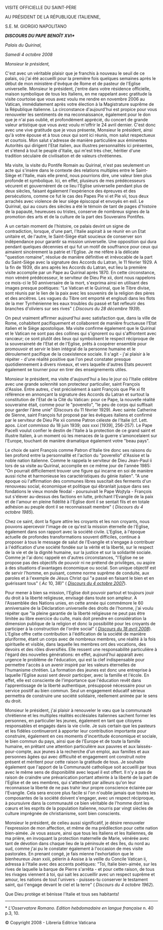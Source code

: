 VISITE OFFICIELLE DU SAINT-PÈRE

AU PRÉSIDENT DE LA RÉPUBLIQUE ITALIENNE,

S.E. M. GIORGIO NAPOLITANO

***DISCOURS DU PAPE BENOÎT XVI\****

*Palais du Quirinal,*

*Samedi 4 octobre 2008*

*Monsieur le président,*

C'est avec un véritable plaisir que je franchis à nouveau le seuil de ce palais, où j'ai été accueilli pour la première fois quelques semaines après le début de mon ministère d'évêque de Rome et de pasteur de l'Eglise universelle. Monsieur le président, j'entre dans votre résidence officielle, maison symbolique de tous les Italiens, en me rappelant avec gratitude la visite courtoise que vous avez voulu me rendre en novembre 2006 au Vatican, immédiatement après votre élection à la Magistrature suprême de la République italienne. La circonstance d'aujourd'hui est propice pour vous renouveler les sentiments de ma reconnaissance, également pour le don que je n'ai pas oublié, et profondément apprécié, du concert de grande valeur artistique que vous avez voulu m'offrir le 24 avril dernier. C'est donc avec une vive gratitude que je vous présente, Monsieur le président, ainsi qu'à votre épouse et à tous ceux qui sont ici réunis, mon salut respectueux et courtois. Mon salut s'adresse de manière particulière aux éminentes Autorités qui dirigent l'Etat italien, aux illustres personnalités ici présentes, et s'étend à tout le peuple d'Italie, qui m'est très cher, héritier d'une tradition séculaire de civilisation et de valeurs chrétiennes.

Ma visite, la visite du Pontife Romain au Quirinal, n'est pas seulement un acte qui s'insère dans le contexte des relations multiples entre le Saint-Siège et l'Italie, mais elle prend, nous pourrions dire, une valeur bien plus profonde et symbolique. Ici, en effet, plusieurs de mes prédécesseurs vécurent et gouvernèrent de ce lieu l'Eglise universelle pendant plus de deux siècles, faisant également l'expérience des épreuves et des persécutions, comme ce fut le cas des Papes Pie vi et Pie vii, tous deux arrachés avec violence de leur siège épiscopal et envoyés en exil. Le Quirinal, qui au cours des siècles a été le témoin de tant de pages d'histoire de la papauté, heureuses ou tristes, conserve de nombreux signes de la promotion des arts et de la culture de la part des Souverains Pontifes.

A un certain moment de l'histoire, ce palais devint un signe de contradiction, lorsque, d'une part, l'Italie aspirait à se réunir en un Etat unitaire et, de l'autre, le Saint-Siège était soucieux de conserver son indépendance pour garantir sa mission universelle. Une opposition qui dura pendant quelques décennies et qui fut un motif de souffrance pour ceux qui aimaient sincèrement la patrie et l'Eglise. Je me réfère à la délicate "question romaine", résolue de manière définitive et irrévocable de la part du Saint-Siège avec la signature des Accords du Latran, le 11 février 1929. A la fin de 1939, dix ans après les Accords du Latran, eut lieu la première visite accomplie par un Pape au Quirinal après 1870. En cette circonstance, mon vénéré prédécesseur, le serviteur de Dieu Pie xii, dont nous rappelons ce mois-ci le 50 anniversaire de la mort, s'exprima ainsi en utilisant des images presque poétiques: "Le Vatican et le Quirinal, que le Tibre divise, sont réunis par le lien de la paix avec les souvenirs de la religion des pères et des ancêtres. Les vagues du Tibre ont emporté et englouti dans les flots de la mer Tyrrhénienne les eaux troubles du passé et fait refleurir des branches d'oliviers sur ses rives" ( *Discours du 28 décembre 1939*).

On peut vraiment affirmer aujourd'hui avec satisfaction que, dans la ville de Rome, cohabitent pacifiquement et collaborent de manière fructueuse l'Etat italien et le Siège apostolique. Ma visite confirme également que le Quirinal et le Vatican ne sont pas des collines qui s'ignorent ou qui s'affrontent avec rancœur; ce sont plutôt des lieux qui symbolisent le respect réciproque de la souveraineté de l'Etat et de l'Eglise, prêts à coopérer ensemble pour promouvoir et servir le bien intégral de la personne humaine et le déroulement pacifique de la coexistence sociale. Il s'agit - j'ai plaisir à le répéter - d'une réalité positive que l'on peut constater presque quotidiennement à divers niveaux, et vers laquelle d'autres Etats peuvent également se tourner pour en tirer des enseignements utiles.

Monsieur le président, ma visite d'aujourd'hui a lieu le jour où l'Italie célèbre avec une grande solennité son protecteur particulier, saint François d'Assise. Entre autres, c'est précisément à saint François que Pie xi fit référence en annonçant la signature des Accords du Latran et surtout la constitution de l'Etat de la Cité du Vatican: pour ce Pape, la nouvelle réalité souveraine était, comme pour le "poverello", "le peu de corps qui suffisait pour garder l'âme unie" (Discours du 11 février 1929). Avec sainte Catherine de Sienne, saint François fut proposé par les évêques italiens et confirmé par le serviteur de Dieu Pie xii comme Patron céleste de l'Italie (cf. Lett. apos. *Licet commissa* du 18 juin 1939; *aas* xxxi \[1939\], 256-257). Le Pape Pacelli voulut confier le destin de l'Italie à la protection de ce grand saint et illustre Italien, à un moment où les menaces de la guerre s'amoncelaient sur l'Europe, touchant de manière dramatique également votre "beau pays".

Le choix de saint François comme Patron d'Italie tire donc ses raisons du lien profond entre la personnalité et l'action du "poverello" d'Assise et la noble nation italienne. Comme le rappela le serviteur de Dieu Jean-Paul ii lors de sa visite au Quirinal, accomplie en ce même jour de l'année 1985: "On pourrait difficilement trouver une figure qui incarne en soi de manière aussi riche et harmonieuse les caractéristiques du génie italien". "A une époque où l'affirmation des communes libres suscitait des ferments d'un renouveau social, économique et politique qui ébranlait jusque dans ses fondations le vieux monde féodal - poursuivait le Pape Wojtyla - François sut s'élever au-dessus des factions en lutte, prêchant l'Evangile de la paix et de l'amour en pleine fidélité à l'Eglise dont il se sentait fils et en totale adhésion au peuple dont il se reconnaissait membre" ( *Discours du 4 octobre 1985*).

Chez ce saint, dont la figure attire les croyants et les non croyants, nous pouvons apercevoir l'image de ce qu'est la mission éternelle de l'Eglise, également dans son rapport avec la société civile. L'Eglise, à l'époque actuelle de profondes transformations souvent difficiles, continue à proposer à tous le message de salut de l'Evangile et s'engage à contribuer à l'édification d'une société fondée sur la vérité et la liberté, sur le respect de la vie et de la dignité humaine, sur la justice et sur la solidarité sociale. Comme je l'ai donc rappelé en d'autres circonstances, "l'Eglise ne se propose pas des objectifs de pouvoir ni ne prétend de privilèges, ou aspire à des situations d'avantages économique ou social. Son unique objectif est de servir l'homme, en puisant, comme norme suprême de conduite, aux paroles et à l'exemple de Jésus Christ qui "a passé en faisant le bien et en guérissant tous" ( *Ac* 10, 38)" ( *[Discours du 4 octobre 2007](/content/benedict-xvi/fr/speeches/2007/october/documents/hf_ben-xvi_spe_20071004_ambasciatore-italia.html)*).

Pour mener à bien sa mission, l'Eglise doit pouvoir partout et toujours jouir du droit à la liberté religieuse, envisagé dans toute son ampleur. A l'Assemblée des Nations unies, en cette année qui commémore le 60 anniversaire de la Déclaration universelle des droits de l'homme, j'ai voulu répéter que "la pleine garantie de la liberté religieuse ne peut pas être limitée au libre exercice du culte, mais doit prendre en considération la dimension publique de la religion et donc la possibilité pour les croyants de participer à la construction de l'ordre social" ( *[Discours du 18 avril 2008](/content/benedict-xvi/fr/speeches/2008/april/documents/hf_ben-xvi_spe_20080418_un-visit.html)*). L'Eglise offre cette contribution à l'édification de la société de manière pluriforme, étant un corps avec de nombreux membres, une réalité à la fois spirituelle et visible, dans laquelle les membres ont des vocations, des devoirs et des rôles diversifiés. Elle ressent une responsabilité particulière à l'égard des nouvelles générations: en effet, aujourd'hui apparaît avec urgence le problème de l'éducation, qui est la clef indispensable pour permettre l'accès à un avenir inspiré par les valeurs éternelles de l'humanisme chrétien. La formation des jeunes est donc une entreprise à laquelle l'Eglise aussi sent devoir participer, avec la famille et l'école. En effet, elle est consciente de l'importance que l'éducation revêt dans l'apprentissage de la liberté authentique, présupposé nécessaire pour un service positif au bien commun. Seul un engagement éducatif sérieux permettra de construire une société solidaire, réellement animée par le sens du droit.

Monsieur le président, j'ai plaisir à renouveler le vœu que la communauté chrétienne et les multiples réalités ecclésiales italiennes sachent former les personnes, en particulier les jeunes, également en tant que citoyens responsables et engagés dans la vie civile. Je suis certain que les pasteurs et les fidèles continueront à apporter leur contribution importante pour construire, également en ces moments d'incertitude économique et sociale, le bien commun du pays, ainsi que de l'Europe et de toute la famille humaine, en prêtant une attention particulière aux pauvres et aux laissés-pour-compte, aux jeunes à la recherche d'un emploi, aux familles et aux personnes âgées qui avec difficulté et engagement ont construit notre présent et méritent pour cette raison la gratitude de tous. Je souhaite également que l'apport de la Communauté catholique soit accueilli par tous avec le même sens de disponibilité avec lequel il est offert. Il n'y a pas de raison de craindre une prévarication portant atteinte à la liberté de la part de l'Eglise et de ses membres, qui s'attendent par ailleurs qu'on leur reconnaisse la liberté de ne pas trahir leur propre conscience éclairée par l'Evangile. Cela sera encore plus facile si l'on n'oublie jamais que toutes les composantes de la société doivent s'engager, avec un respect réciproque, à poursuivre dans la communauté ce bien véritable de l'homme dont les cœurs et les esprits de la population italienne, nourris par vingt siècles de culture imprégnée de christianisme, sont bien conscients.

Monsieur le président, de celieu aussi significatif, je désire renouveler l'expression de mon affection, et même de ma prédilection pour cette nation bien-aimée. Je vous assure, ainsi que tous les Italiens et les Italiennes, de ma prière, en invoquant la protection maternelle de Marie, vénérée avec tant de dévotion dans chaque lieu de la péninsule et des îles, du nord au sud, comme j'ai pu le constater également à l'occasion de mes visite pastorales. En prenant congé, je fais mienne l'exhortation que le bienheureux Jean xxiii, pèlerin à Assise à la veille du Concile Vatican ii, adressa à l'Italie avec des accents poétiques: "Toi, Italie bien-aimée, sur les rives de laquelle la barque de Pierre s'arrêta - et pour cette raison, de tous les rivages viennent à toi, qui sait les accueillir avec un respect suprême et amour, les nations de tout l'univers - puisses-tu conserver le testament saint, qui t'engage devant le ciel et la terre" ( *Discours du 4 octobre 1962*).

Que Dieu protège et bénisse l'Italie et tous ses habitants!

* * *

\* *L'Osservatore Romano. Edition hebdomadaire en langue française* n. 40 p.3, 10.

© Copyright 2008 - Libreria Editrice Vaticana